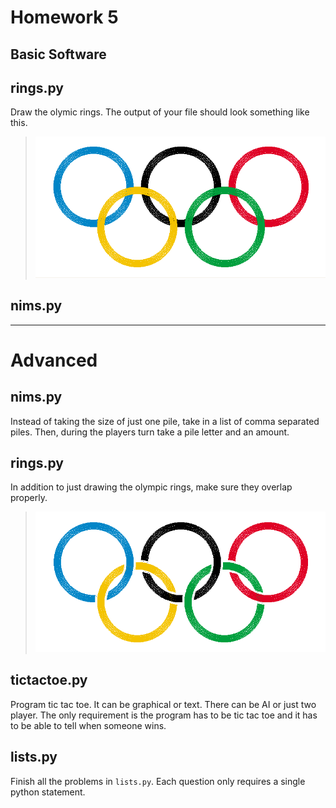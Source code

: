 Homework 5
===================
Basic Software
-------------------


## rings.py
Draw the olymic rings. The output of your file should look something like this.

>
> ![Image](https://github.com/HampshireCS/cs143-Spring2012/raw/master/homeworks/hw05/example_rings_basic.png)
>

## nims.py

----

# Advanced

## nims.py
Instead of taking the size of just one pile, take in a list of comma separated piles.  Then, during the players turn take a pile letter and an amount.

## rings.py
In addition to just drawing the olympic rings, make sure they overlap properly.

>
> ![Image](https://github.com/HampshireCS/cs143-Spring2012/raw/master/homeworks/hw05/example_rings_adv.png)
>

## tictactoe.py
Program tic tac toe.  It can be graphical or text.  There can be AI or just two player.  The only requirement is the program has to be tic tac toe and it has to be able to tell when someone wins.


## lists.py
Finish all the problems in `lists.py`.  Each question only requires a single python statement.
